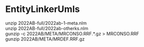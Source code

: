 # EntityLinkerUmls

unzip 2022AB-full/2022ab-1-meta.nlm \
unzip 2022AB-full/2022ab-otherks.nlm \
gunzip -c 2022AB/META/MRCONSO.RRF.*.gz > MRCONSO.RRF \
gunzip 2022AB/META/MRDEF.RRF.gz
